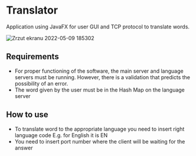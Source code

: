 # Translator
Application using JavaFX for user GUI and TCP protocol to translate words.

![Zrzut ekranu 2022-05-09 185302](https://user-images.githubusercontent.com/99674392/167459216-61d54518-b96f-47d9-9de4-4dac0626bd12.png)

## Requirements
- For proper functioning of the software, the main server and language servers must be running. However, there is a validation that predicts the possibility of an error. 
- The word given by the user must be in the Hash Map on the language server
## How to use
- To translate word to the appropriate language you need to insert right language code E.g. for English it is EN
- You need to insert port number where the client will be waiting for the answer




